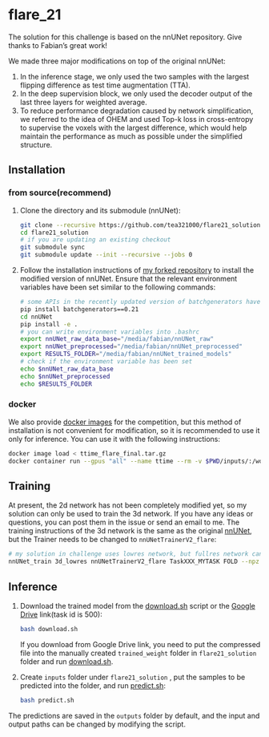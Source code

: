 # flare_21

The solution for this challenge is based on the nnUNet repository. Give thanks to Fabian’s great work!

We made three major modifications on top of the original nnUNet:

1. In the inference stage, we only used the two samples with the largest flipping difference as test time augmentation (TTA).
2. In the deep supervision block, we only used the decoder output of the last three layers for weighted average.
3. To reduce performance degradation caused by network simplification, we referred to the idea of OHEM and used Top-k loss in cross-entropy to supervise the voxels with the largest difference, which would help maintain the performance as much as possible under the simplified structure.

## Installation

### from source(recommend)

1. Clone the directory and its submodule (nnUNet):

    ```bash
    git clone --recursive https://github.com/tea321000/flare21_solution
    cd flare21_solution
    # if you are updating an existing checkout
    git submodule sync
    git submodule update --init --recursive --jobs 0
    ```

2. Follow the installation instructions of [my forked repository](https://github.com/tea321000/nnUNet/tree/flare_21#installation) to install the modified version of nnUNet. Ensure that the relevant environment variables have been set similar to the following commands:

    ```bash
    # some APIs in the recently updated version of batchgenerators have changed, so it is recommended to use the old version
    pip install batchgenerators==0.21
    cd nnUNet
    pip install -e .
    # you can write environment variables into .bashrc
    export nnUNet_raw_data_base="/media/fabian/nnUNet_raw"
    export nnUNet_preprocessed="/media/fabian/nnUNet_preprocessed"
    export RESULTS_FOLDER="/media/fabian/nnUNet_trained_models"
    # check if the environment variable has been set
    echo $nnUNet_raw_data_base
    echo $nnUNet_preprocessed
    echo $RESULTS_FOLDER
    ```

### docker

We also provide [docker images](https://drive.google.com/file/d/1a-atCB_BZkeyzrho2ediEtLzt6rk6YT4/view) for the competition, but this method of installation is not convenient for modification, so it is recommended to use it only for inference. You can use it with the following instructions:

```bash
docker image load < ttime_flare_final.tar.gz
docker container run --gpus "all" --name ttime --rm -v $PWD/inputs/:/workspace/inputs/ -v $PWD/outputs/:/workspace/outputs/ teamname:latest /bin/bash -c "sh predict.sh"
```

## Training

At present, the 2d network has not been completely modified yet, so my solution can only be used to train the 3d network. If you have any ideas or questions, you can post them in the issue or send an email to me. The training instructions of the 3d network is the same as the original [nnUNet](https://github.com/tea321000/nnUNet/tree/flare_21#3d-full-resolution-u-net), but the Trainer needs to be changed to `nnUNetTrainerV2_flare`:

```bash
# my solution in challenge uses lowres network, but fullres network can also be used
nnUNet_train 3d_lowres nnUNetTrainerV2_flare TaskXXX_MYTASK FOLD --npz
```

## Inference

1. Download the trained model from the [download.sh](https://github.com/tea321000/flare21_solution/blob/main/download.sh) script or the [Google Drive](https://drive.google.com/file/d/1YW8MsLaYUr6lhfpf_LL6kTelPiuJRhq9/view) link(task id is 500):

    ```bash
    bash download.sh
    ```

    If you download from Google Drive link, you need to put the compressed file into the manually created `trained_weight` folder in `flare21_solution` folder and run [download.sh](https://github.com/tea321000/flare21_solution/blob/main/download.sh).

2. Create `inputs` folder under `flare21_solution` , put the samples to be predicted into the folder, and run [predict.sh](https://github.com/tea321000/flare21_solution/blob/main/predict.sh):

    ```bash
    bash predict.sh
    ```

The predictions are saved in the `outputs` folder by default, and the input and output paths can be changed by modifying the script.
